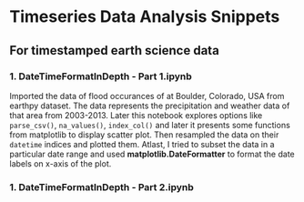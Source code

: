 # Timeseries Data Analysis Snippets 
## For timestamped earth science data

### 1. DateTimeFormatInDepth - Part 1.ipynb

Imported the data of flood occurances of at Boulder, Colorado, USA from earthpy dataset. The data represents the precipitation and weather data of that area from 2003-2013. Later this notebook explores options like `parse_csv()`, `na_values()`, `index_col()` and later it presents some functions from matplotlib to display scatter plot. Then resampled the data on their `datetime` indices and plotted them. Atlast, I tried to subset the data in a particular date range and used **matplotlib.DateFormatter** to format the date labels on x-axis of the plot. 

### 1. DateTimeFormatInDepth - Part 2.ipynb
